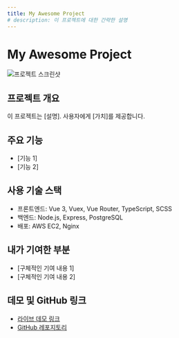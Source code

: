 ```yaml
---
title: My Awesome Project
# description: 이 프로젝트에 대한 간략한 설명
---
```


# My Awesome Project

![프로젝트 스크린샷](https://via.placeholder.com/600x300/F0F0F0/000000?text=Project+Screenshot)

## 프로젝트 개요
이 프로젝트는 [설명]. 사용자에게 [가치]를 제공합니다.

## 주요 기능
* [기능 1]
* [기능 2]

## 사용 기술 스택
* 프론트엔드: Vue 3, Vuex, Vue Router, TypeScript, SCSS
* 백엔드: Node.js, Express, PostgreSQL
* 배포: AWS EC2, Nginx

## 내가 기여한 부분
* [구체적인 기여 내용 1]
* [구체적인 기여 내용 2]

## 데모 및 GitHub 링크
* [라이브 데모 링크](https://your-demo-link.com)
* [GitHub 레포지토리](https://github.com/your-username/your-project)